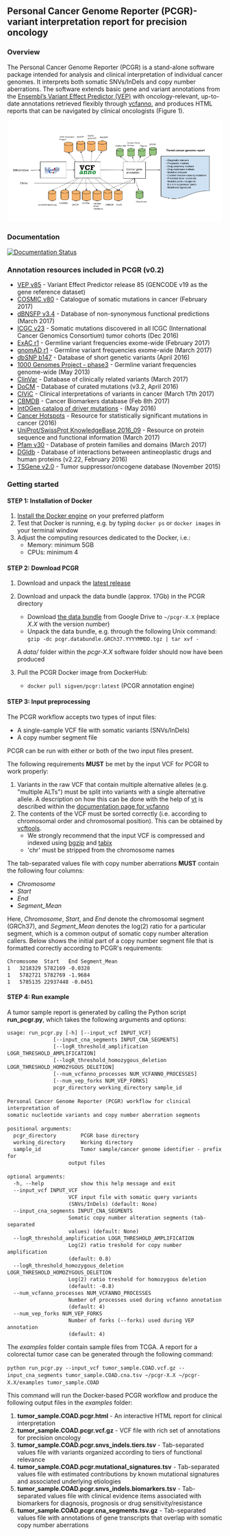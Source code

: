 ## Personal Cancer Genome Reporter (PCGR)- variant interpretation report for precision oncology

### Overview

The Personal Cancer Genome Reporter (PCGR) is a stand-alone software package intended for analysis and clinical interpretation of individual cancer genomes. It interprets both somatic SNVs/InDels and copy number aberrations. The software extends basic gene and variant annotations from the [Ensembl’s Variant Effect Predictor (VEP)](http://www.ensembl.org/info/docs/tools/vep/index.html) with oncology-relevant, up-to-date annotations retrieved flexibly through [vcfanno](https://github.com/brentp/vcfanno), and produces HTML reports that can be navigated by clinical oncologists (Figure 1).

![PCGR overview](PCGR_workflow.png)

### Documentation

[![Documentation Status](https://readthedocs.org/projects/pcgr/badge/?version=latest)](http://pcgr.readthedocs.io/en/latest/?badge=latest)


### Annotation resources included in PCGR (v0.2)

* [VEP v85](http://www.ensembl.org/info/docs/tools/vep/index.html) - Variant Effect Predictor release 85 (GENCODE v19 as the gene reference dataset)
* [COSMIC v80](http://cancer.sanger.ac.uk/cosmic/) - Catalogue of somatic mutations in cancer (February 2017)
* [dBNSFP v3.4](https://sites.google.com/site/jpopgen/dbNSFP) - Database of non-synonymous functional predictions (March 2017)
* [ICGC v23](https://dcc.icgc.org/) - Somatic mutations discovered in all ICGC (International Cancer Genomics Consortium) tumor cohorts (Dec 2016)
* [ExAC r1](http://exac.broadinstitute.org/) - Germline variant frequencies exome-wide (February 2017)
* [gnomAD r1](http://gnomad.broadinstitute.org/) - Germline variant frequencies exome-wide (March 2017)
* [dbSNP b147](http://www.ncbi.nlm.nih.gov/SNP/) - Database of short genetic variants (April 2016)
* [1000 Genomes Project - phase3](ftp://ftp.1000genomes.ebi.ac.uk/vol1/ftp/release/20130502/) - Germline variant frequencies genome-wide (May 2013)
* [ClinVar](http://www.ncbi.nlm.nih.gov/clinvar/) - Database of clinically related variants (March 2017)
* [DoCM](http://docm.genome.wustl.edu) - Database of curated mutations (v3.2, April 2016)
* [CIViC](http://civic.genome.wustl.edu) - Clinical interpretations of variants in cancer (March 17th 2017)
* [CBMDB](http://www.cancergenomeinterpreter.org/biomarkers) - Cancer Biomarkers database (Feb 8th 2017)
* [IntOGen catalog of driver mutations](https://www.intogen.org/downloads) - (May 2016)
* [Cancer Hotspots](http://cancerhotspots.org) - Resource for statistically significant mutations in cancer (2016)
* [UniProt/SwissProt KnowledgeBase 2016_09](http://www.uniprot.org) - Resource on protein sequence and functional information (March 2017)
* [Pfam v30](http://pfam.xfam.org) - Database of protein families and domains (March 2017)
* [DGIdb](http://dgidb.genome.wustl.edu) - Database of interactions betweeen antineoplastic drugs and human proteins (v2.22, February 2016)
* [TSGene v2.0](http://bioinfo.mc.vanderbilt.edu/TSGene/) - Tumor suppressor/oncogene database (November 2015)

### Getting started

#### STEP 1: Installation of Docker

1. [Install the Docker engine](https://docs.docker.com/engine/installation/) on your preferred platform
2. Test that Docker is running, e.g. by typing `docker ps` or `docker images` in your terminal window
3. Adjust the computing resources dedicated to the Docker, i.e.:
   - Memory: minimum 5GB
   - CPUs: minimum 4

#### STEP 2: Download PCGR

1. Download and unpack the [latest release](https://github.com/sigven/pcgr/releases/latest)
2. Download and unpack the data bundle (approx. 17Gb) in the PCGR directory
   * Download [the data bundle](https://drive.google.com/file/d/0B8aYD2TJ472mN2ZONy1uOXNNMFU) from Google Drive to `~/pcgr-X.X` (replace _X.X_ with the version number)
   * Unpack the data bundle, e.g. through the following Unix command: `gzip -dc pcgr.databundle.GRCh37.YYYYMMDD.tgz | tar xvf -`

    A _data/_ folder within the _pcgr-X.X_ software folder should now have been produced
3. Pull the PCGR Docker image from DockerHub:
   * `docker pull sigven/pcgr:latest` (PCGR annotation engine)

#### STEP 3: Input preprocessing

The PCGR workflow accepts two types of input files:

  * A single-sample VCF file with somatic variants (SNVs/InDels)
  * A copy number segment file

PCGR can be run with either or both of the two input files present.

The following requirements __MUST__ be met by the input VCF for PCGR to work properly:

1. Variants in the raw VCF that contain multiple alternative alleles (e.g. "multiple ALTs") must be split into variants with a single alternative allele. A description on how this can be done with the help of [vt](https://github.com/atks/vt) is described within the [documentation page for vcfanno](http://brentp.github.io/vcfanno/#preprocessing)
2. The contents of the VCF must be sorted correctly (i.e. according to chromosomal order and chromosomal position). This can be obtained by [vcftools](https://vcftools.github.io/perl_module.html#vcf-sort).
   * We strongly recommend that the input VCF is compressed and indexed using [bgzip](http://www.htslib.org/doc/tabix.html) and [tabix](http://www.htslib.org/doc/tabix.html)
   * 'chr' must be stripped from the chromosome names

The tab-separated values file with copy number aberrations __MUST__ contain the following four columns:
  * _Chromosome_
  * _Start_
  * _End_
  * _Segment_Mean_

Here, _Chromosome_, _Start_, and _End_ denote the chromosomal segment (GRCh37), and _Segment_Mean_ denotes the log(2) ratio for a particular segment, which is a common output of somatic copy number alteration callers. Below shows the initial part of a copy number segment file that is formatted correctly according to PCGR's requirements:

    Chromosome	Start	End	Segment_Mean
    1	3218329	5782169	-0.0328
    1	5782721	5782769	-1.9684
    1	5785135	22937448 -0.0451


#### STEP 4: Run example

A tumor sample report is generated by calling the Python script __run_pcgr.py__, which takes the following arguments and options:

    usage: run_pcgr.py [-h] [--input_vcf INPUT_VCF]
                   [--input_cna_segments INPUT_CNA_SEGMENTS]
                   [--logR_threshold_amplification LOGR_THRESHOLD_AMPLIFICATION]
                   [--logR_threshold_homozygous_deletion LOGR_THRESHOLD_HOMOZYGOUS_DELETION]
                   [--num_vcfanno_processes NUM_VCFANNO_PROCESSES]
                   [--num_vep_forks NUM_VEP_FORKS]
                   pcgr_directory working_directory sample_id

    Personal Cancer Genome Reporter (PCGR) workflow for clinical interpretation of
    somatic nucleotide variants and copy number aberration segments

    positional arguments:
      pcgr_directory        PCGR base directory
      working_directory     Working directory
      sample_id             Tumor sample/cancer genome identifier - prefix for
                        output files

    optional arguments:
      -h, --help            show this help message and exit
      --input_vcf INPUT_VCF
                        VCF input file with somatic query variants
                        (SNVs/InDels) (default: None)
      --input_cna_segments INPUT_CNA_SEGMENTS
                        Somatic copy number alteration segments (tab-separated
                        values) (default: None)
      --logR_threshold_amplification LOGR_THRESHOLD_AMPLIFICATION
                        Log(2) ratio treshold for copy number amplification
                        (default: 0.8)
      --logR_threshold_homozygous_deletion LOGR_THRESHOLD_HOMOZYGOUS_DELETION
                        Log(2) ratio treshold for homozygous deletion
                        (default: -0.8)
      --num_vcfanno_processes NUM_VCFANNO_PROCESSES
                        Number of processes used during vcfanno annotation
                        (default: 4)
      --num_vep_forks NUM_VEP_FORKS
                        Number of forks (--forks) used during VEP annotation
                        (default: 4)


The _examples_ folder contain sample files from TCGA. A report for a colorectal tumor case can be generated through the following command:

`python run_pcgr.py --input_vcf tumor_sample.COAD.vcf.gz --input_cna_segments tumor_sample.COAD.cna.tsv ~/pcgr-X.X ~/pcgr-X.X/examples tumor_sample.COAD`

This command will run the Docker-based PCGR workflow and produce the following output files in the _examples_ folder:

  1. __tumor_sample.COAD.pcgr.html__ - An interactive HTML report for clinical interpretation
  2. __tumor_sample.COAD.pcgr.vcf.gz__ - VCF file with rich set of annotations for precision oncology
  3. __tumor_sample.COAD.pcgr.snvs_indels.tiers.tsv__ - Tab-separated values file with variants organized according to tiers of functional relevance
  4. __tumor_sample.COAD.pcgr.mutational_signatures.tsv__ - Tab-separated values file with estimated contributions by known mutational signatures and associated underlying etiologies
  5. __tumor_sample.COAD.pcgr.snvs_indels.biomarkers.tsv__ - Tab-separated values file with clinical evidence items associated with biomarkers for diagnosis, prognosis or drug sensitivity/resistance
  6. __tumor_sample.COAD.pcgr.cna_segments.tsv.gz__ - Tab-separated values file with annotations of gene transcripts that overlap with somatic copy number aberrations
